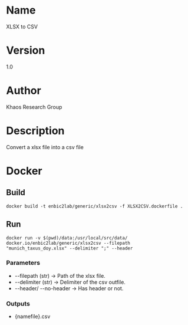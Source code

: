 # Name
XLSX to CSV

# Version
1.0

# Author
Khaos Research Group

# Description
Convert a xlsx file into a csv file

# Docker
## Build
```shell
docker build -t enbic2lab/generic/xlsx2csv -f XLSX2CSV.dockerfile .
```
## Run
```shell
docker run -v $(pwd)/data:/usr/local/src/data/ docker.io/enbic2lab/generic/xlsx2csv --filepath "munich_taxus_doy.xlsx" --delimiter ";" --header
```

### Parameters
* --filepath (str) -> Path of the xlsx file.
* --delimiter (str) -> Delimiter of the csv outfile.
* --header/ --no-header ->  Has header or not. 
### Outputs
* {namefile}.csv

